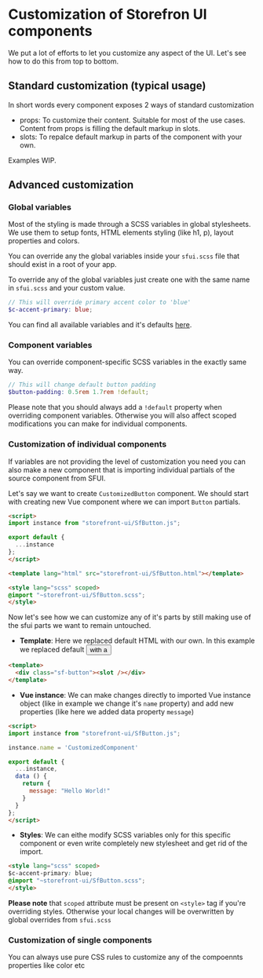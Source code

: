 # Customization of Storefron UI components

We put a lot of efforts to let you customize any aspect of the UI. Let's see how to do this from top to bottom.

## Standard customization (typical usage)

In short words every component exposes 2 ways of standard customization
- props: To customize their content. Suitable for most of the use cases. Content from props is filling the default markup in slots.
- slots: To repalce default markup in parts of the component with your own.

Examples WIP.

## Advanced customization

### Global variables

Most of the styling is made through a SCSS variables in global stylesheets. We use them to setup fonts, HTML elements styling (like h1, p), layout properties and colors. 

You can override any the global variables inside your `sfui.scss` file that should exist in a root of your app.

To override any of the global variables just create one with the same name in `sfui.scss` and your custom value.

````scss
// This will override primary accent color to 'blue'
$c-accent-primary: blue;
````

You can find all available variables and it's defaults [here](https://github.com/DivanteLtd/storefront-ui/tree/master/src/css/variables).

### Component variables

You can override component-specific SCSS variables in the exactly same way. 

````scss
// This will change default button padding
$button-padding: 0.5rem 1.7rem !default;
````

Please note that you should always add a `!default` property when overriding component variables. Otherwise you will also affect scoped modifications you can make for individual components.

### Customization of individual components

If variables are not providing the level of customization you need you can also make a new component that is importing individual partials of the source component from SFUI.

Let's say we want to create `CustomizedButton` component. We should start with creating new Vue component where we can import `Button` partials.
````html 
<script>
import instance from "storefront-ui/SfButton.js";

export default {
  ...instance
};
</script>

<template lang="html" src="storefront-ui/SfButton.html"></template>

<style lang="scss" scoped>
@import "~storefront-ui/SfButton.scss";
</style>
````

Now let's see how we can customize any of it's parts by still making use of the sfui parts we want to remain untouched.

- **Template**:  Here we replaced default HTML with our own. In this example we replaced default <button> with a <div>
````html
<template>
  <div class="sf-button"><slot /></div>
</template>
````

- **Vue instance**: We can make changes directly to imported Vue instance object (like in example we change it's `name` property) and add new properties (like here we added data property `message`)
````html
<script>
import instance from "storefront-ui/SfButton.js";

instance.name = 'CustomizedComponent'

export default {
  ...instance,
  data () {
    return {
      message: "Hello World!"
    }
  }
};
</script>
````
- **Styles**: We can eithe modify SCSS variables only for this specific component or even write completely new stylesheet and get rid of the import.
````html
<style lang="scss" scoped>
$c-accent-primary: blue;
@import "~storefront-ui/SfButton.scss";
</style>
````
**Please note** that `scoped` attribute must be present on `<style>` tag if you're overriding styles. Otherwise your local changes will be overwritten by global overrides from `sfui.scss`

### Customization of single components

You can always use pure CSS rules to customize any of the compoennts properties like color etc
